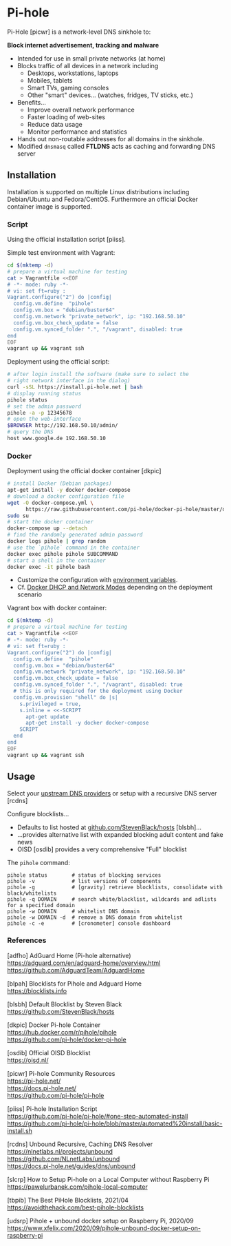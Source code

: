 # Pi-hole

Pi-Hole [picwr] is a network-level DNS sinkhole to:

**Block internet advertisement, tracking and malware**

* Intended for use in small private networks (at home)
* Blocks traffic of all devices in a network including
  - Desktops, workstations, laptops
  - Mobiles, tablets
  - Smart TVs, gaming consoles
  - Other "smart" devices... (watches, fridges, TV sticks, etc.)
* Benefits...
  - Improve overall network performance
  - Faster loading of web-sites
  - Reduce data usage
  - Monitor performance and statistics
* Hands out non-routable addresses for all domains in the sinkhole.
* Modified `dnsmasq` called **FTLDNS** acts as caching and forwarding DNS server

## Installation

Installation is supported on multiple Linux distributions including
Debian/Ubuntu and Fedora/CentOS. Furthermore an official Docker container image
is supported.

### Script

Using the official installation script [piiss].

Simple test environment with Vagrant:

```bash
cd $(mktemp -d)
# prepare a virtual machine for testing
cat > Vagrantfile <<EOF
# -*- mode: ruby -*-
# vi: set ft=ruby :
Vagrant.configure("2") do |config|
  config.vm.define  "pihole"
  config.vm.box = "debian/buster64"
  config.vm.network "private_network", ip: "192.168.50.10"
  config.vm.box_check_update = false
  config.vm.synced_folder ".", "/vagrant", disabled: true
end
EOF
vagrant up && vagrant ssh
```

Deployment using the official script:

```bash
# after login install the software (make sure to select the 
# right network interface in the dialog)
curl -sSL https://install.pi-hole.net | bash
# display running status
pihole status
# set the admin password
pihole -a -p 12345678
# open the web-interface
$BROWSER http://192.168.50.10/admin/
# query the DNS
host www.google.de 192.168.50.10
```

### Docker

Deployment using the official docker container [dkpic]

```bash
# install Docker (Debian packages) 
apt-get install -y docker docker-compose
# download a docker configuration file
wget -O docker-compose.yml \
      https://raw.githubusercontent.com/pi-hole/docker-pi-hole/master/docker-compose.yml.example
sudo su 
# start the docker container
docker-compose up --detach
# find the randomly generated admin password
docker logs pihole | grep random
# use the `pihole` command in the container
docker exec pihole pihole SUBCOMMAND
# start a shell in the container
docker exec -it pihole bash
```

* Customize the configuration with [environment variables][01].
* Cf. [Docker DHCP and Network Modes][03] depending on the deployment scenario

Vagrant box with docker container:

```bash
cd $(mktemp -d)
# prepare a virtual machine for testing
cat > Vagrantfile <<EOF
# -*- mode: ruby -*-
# vi: set ft=ruby :
Vagrant.configure("2") do |config|
  config.vm.define  "pihole"
  config.vm.box = "debian/buster64"
  config.vm.network "private_network", ip: "192.168.50.10"
  config.vm.box_check_update = false
  config.vm.synced_folder ".", "/vagrant", disabled: true
  # this is only required for the deployment using Docker
  config.vm.provision "shell" do |s|
    s.privileged = true,
    s.inline = <<-SCRIPT
      apt-get update
      apt-get install -y docker docker-compose
    SCRIPT
  end
end
EOF
vagrant up && vagrant ssh
```




## Usage

Select your [upstream DNS providers][02] or setup with a recursive DNS server [rcdns]

Configure blocklists...

* Defaults to list hosted at [github.com/StevenBlack/hosts][04] [blsbh]...
* ...provides alternative list with expanded blocking adult content and fake news
* OISD [osdib] provides a very comprehensive "Full" blocklist

The `pihole` command:

```
pihole status        # status of blocking services
pihole -v            # list versions of components
pihole -g            # [gravity] retrieve blocklists, consolidate with black/whitelists
pihole -q DOMAIN     # search white/blacklist, wildcards and adlists for a specified domain
pihole -w DOMAIN     # whitelist DNS domain
pihole -w DOMAIN -d  # remove a DNS domain from whitelist
pihole -c -e         # [cronometer] console dashboard
```


### References

[adfho] AdGuard Home (Pi-hole alternative)  
<https://adguard.com/en/adguard-home/overview.html>  
<https://github.com/AdguardTeam/AdguardHome>

[blpah] Blocklists for Pihole and Adguard Home  
<https://blocklists.info>

[blsbh] Default Blocklist by Steven Black  
<https://github.com/StevenBlack/hosts>

[dkpic] Docker Pi-hole Container  
<https://hub.docker.com/r/pihole/pihole>  
<https://github.com/pi-hole/docker-pi-hole>

[osdib] Official OISD Blocklist  
<https://oisd.nl/>

[picwr] Pi-hole Community Resources  
<https://pi-hole.net/>  
<https://docs.pi-hole.net/>  
<https://github.com/pi-hole/pi-hole>

[piiss] Pi-hole Installation Script  
<https://github.com/pi-hole/pi-hole/#one-step-automated-install>
<https://github.com/pi-hole/pi-hole/blob/master/automated%20install/basic-install.sh>

[rcdns] Unbound Recursive, Caching DNS Resolver  
<https://nlnetlabs.nl/projects/unbound>  
<https://github.com/NLnetLabs/unbound>  
<https://docs.pi-hole.net/guides/dns/unbound>

[slcrp] How to Setup Pi-hole on a Local Computer without Raspberry Pi  
<https://pawelurbanek.com/pihole-local-computer>

[tbpib] The Best PiHole Blocklists, 2021/04  
<https://avoidthehack.com/best-pihole-blocklists>

[udsrp] Pihole + unbound docker setup on Raspberry Pi, 2020/09  
<https://www.xfelix.com/2020/09/pihole-unbound-docker-setup-on-raspberry-pi>

[01]: https://github.com/pi-hole/docker-pi-hole/#environment-variables
[02]: https://docs.pi-hole.net/guides/dns/upstream-dns-providers/
[03]: https://docs.pi-hole.net/docker/dhcp
[04]: https://raw.githubusercontent.com/StevenBlack/hosts/master/hosts
